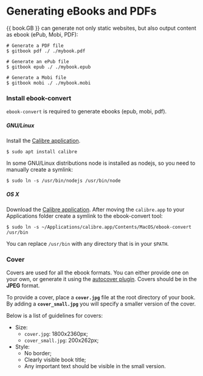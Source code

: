 # Generating eBooks and PDFs

{{ book.GB }} can generate not only static websites, but also output content as ebook (ePub, Mobi, PDF):

```
# Generate a PDF file
$ gitbook pdf ./ ./mybook.pdf

# Generate an ePub file
$ gitbook epub ./ ./mybook.epub

# Generate a Mobi file
$ gitbook mobi ./ ./mybook.mobi
```

### Install ebook-convert

`ebook-convert` is required to generate ebooks (epub, mobi, pdf).

##### GNU/Linux

Install the [Calibre application](https://calibre-ebook.com/download).

```
$ sudo apt install calibre
```

In some GNU/Linux distributions node is installed as nodejs, so you need to manually create a symlink:

```
$ sudo ln -s /usr/bin/nodejs /usr/bin/node
```

##### OS X

Download the [Calibre application](https://calibre-ebook.com/download). After moving the `calibre.app` to your Applications folder create a symlink to the ebook-convert tool:

```
$ sudo ln -s ~/Applications/calibre.app/Contents/MacOS/ebook-convert /usr/bin
```

You can replace `/usr/bin` with any directory that is in your `$PATH`.

### Cover

Covers are used for all the ebook formats. You can either provide one on your own, or generate it using the [autocover plugin](https://plugins.gitbook.com/plugin/autocover). Covers should be in the **JPEG** format.

To provide a cover, place a **`cover.jpg`** file at the root directory of your book. By adding a **`cover_small.jpg`** you will specify a smaller version of the cover.

Below is a list of guidelines for covers:

* Size: 
    * `cover.jpg`: 1800x2360px;
    * `cover_small.jpg`: 200x262px;
* Style: 
    * No border;
    * Clearly visible book title;
    * Any important text should be visible in the small version.
